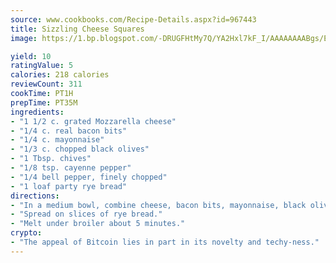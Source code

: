 ```yaml
---
source: www.cookbooks.com/Recipe-Details.aspx?id=967443
title: Sizzling Cheese Squares
image: https://1.bp.blogspot.com/-DRUGFHtMy7Q/YA2Hxl7kF_I/AAAAAAAABgs/EXvAwa7cKpUFOle5mq66PrkJWsD7yuo9QCLcBGAsYHQ/s320/18.png

yield: 10
ratingValue: 5
calories: 218 calories
reviewCount: 311
cookTime: PT1H
prepTime: PT35M
ingredients:
- "1 1/2 c. grated Mozzarella cheese"
- "1/4 c. real bacon bits"
- "1/4 c. mayonnaise"
- "1/3 c. chopped black olives"
- "1 Tbsp. chives"
- "1/8 tsp. cayenne pepper"
- "1/4 bell pepper, finely chopped"
- "1 loaf party rye bread"
directions:
- "In a medium bowl, combine cheese, bacon bits, mayonnaise, black olives, chives, cayenne pepper and bell pepper."
- "Spread on slices of rye bread."
- "Melt under broiler about 5 minutes."
crypto:
- "The appeal of Bitcoin lies in part in its novelty and techy-ness."
---
```

